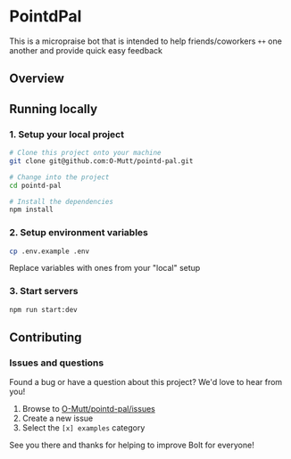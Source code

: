 # PointdPal

This is a micropraise bot that is intended to help friends/coworkers `++` one another and provide quick easy feedback

## Overview

## Running locally

### 1. Setup your local project

```bash
# Clone this project onto your machine
git clone git@github.com:O-Mutt/pointd-pal.git

# Change into the project
cd pointd-pal

# Install the dependencies
npm install
```

### 2. Setup environment variables

```bash
cp .env.example .env
```

Replace variables with ones from your "local" setup

### 3. Start servers

```bash
npm run start:dev
```

## Contributing

### Issues and questions

Found a bug or have a question about this project? We'd love to hear from you!

1. Browse to [O-Mutt/pointd-pal/issues][4]
1. Create a new issue
1. Select the `[x] examples` category

See you there and thanks for helping to improve Bolt for everyone!

[1]: https://slack.dev/bolt-js/tutorial/getting-started
[2]: https://slack.dev/bolt-js/
[3]: https://slack.dev/bolt-js/tutorial/getting-started#setting-up-events
[4]: https://github.com/O-Mutt/pointd-pal/issues/new
